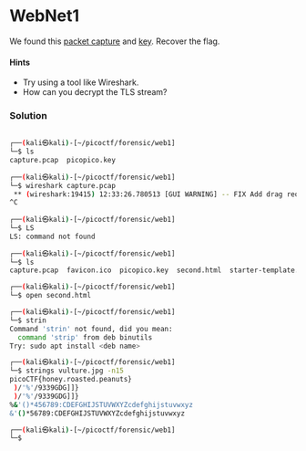 # WebNet1
We found this [packet capture](https://jupiter.challenges.picoctf.org/static/fbf98e695555a2a48fe42c9a245de376/capture.pcap) and [key](https://jupiter.challenges.picoctf.org/static/fbf98e695555a2a48fe42c9a245de376/picopico.key). Recover the flag.

#### Hints
- Try using a tool like Wireshark.
- How can you decrypt the TLS stream?

### Solution
``` bash
                                                                                                                                           
┌──(kali㉿kali)-[~/picoctf/forensic/web1]
└─$ ls
capture.pcap  picopico.key
                                                                                                                                           
┌──(kali㉿kali)-[~/picoctf/forensic/web1]
└─$ wireshark capture.pcap                                                                          
 ** (wireshark:19415) 12:33:26.780513 [GUI WARNING] -- FIX Add drag reordering to UAT dialog
^C
                                                                                                                                           
┌──(kali㉿kali)-[~/picoctf/forensic/web1]
└─$ LS
LS: command not found
                                                                                                                                           
┌──(kali㉿kali)-[~/picoctf/forensic/web1]
└─$ ls
capture.pcap  favicon.ico  picopico.key  second.html  starter-template.css  vulture.jpg

┌──(kali㉿kali)-[~/picoctf/forensic/web1]
└─$ open second.html 

┌──(kali㉿kali)-[~/picoctf/forensic/web1]
└─$ strin                                              
Command 'strin' not found, did you mean:
  command 'strip' from deb binutils
Try: sudo apt install <deb name>

┌──(kali㉿kali)-[~/picoctf/forensic/web1]
└─$ strings vulture.jpg -n15             
picoCTF{honey.roasted.peanuts}
 )/'%'/9339GDG]]}
 )/'%'/9339GDG]]}
%&'()*456789:CDEFGHIJSTUVWXYZcdefghijstuvwxyz
&'()*56789:CDEFGHIJSTUVWXYZcdefghijstuvwxyz

┌──(kali㉿kali)-[~/picoctf/forensic/web1]
└─$ 

```
